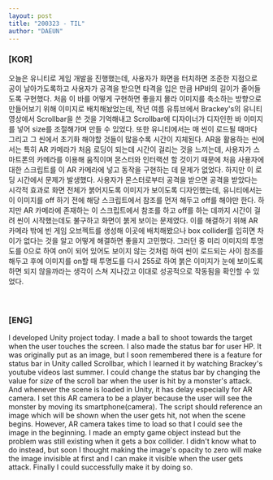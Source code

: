 ```yaml
---
layout: post
title: "200323 - TIL"
author: "DAEUN"
---
```


### [KOR]
오늘은 유니티로 게임 개발을 진행했는데, 사용자가 화면을 터치하면 조준한 지점으로 공이 날아가도록하고 사용자가 공격을 받으면 타격을 입은 만큼 HP바의 길이가 줄어들도록 구현했다. 처음 이 바를 어떻게 구현하면 좋을지 몰라 이미지를 축소하는 방향으로 만들어보기 위해 이미지로 배치해놨었는데, 작년 여름 유튜브에서 Brackey's의 유니티 영상에서 Scrollbar을 쓴 것을 기억해내고 Scrollbar에 디자이너가 디자인한 바 이미지를 넣어 size를 조절해가며 만들 수 있었다. 또한 유니티에서는 매 씬이 로드될 때마다 그리고 그 씬에서 초기화 해야할 것들이 많을수록 시간이 지체된다. AR을 활용하는 씬에서는 특히 AR 카메라가 처음 로딩이 되는데 시간이 걸리는 것을 느끼는데, 사용자가 스마트폰의 카메라를 이용해 움직이며 몬스터와 인터랙션 할 것이기 때문에 처음 사용자에 대한 스크립트를 이 AR 카메라에 넣고 동작을 구현하는 데 문제가 없었다. 하지만 이 로딩 시간에서 문제가 발생했다. 사용자가 몬스터로부터 공격을 받으면 공격을 받았다는 시각적 효과로 화면 전체가 붉어지도록 이미지가 보이도록 디자인했는데, 유니티에서는 이 이미지를 off 하기 전에 해당 스크립트에서 참조를 먼저 해두고 off를 해야만 한다. 하지만 AR 카메라에 존재하는 이 스크립트에서 참조를 하고 off를 하는 데까지 시간이 걸려 씬이 시작했는데도 불구하고 화면이 붉게 보이는 문제였다. 이를 해결하기 위해 AR 카메라 밖에 빈 게임 오브젝트를 생성해 이곳에 배치해봤으나 box collider를 입히면 차이가 없다는 것을 알고 어떻게 해결하면 좋을지 고민했다. 그러던 중 미리 이미지의 투명도를 0으로 하여 on이 되어 있어도 보이지 않는 것처럼 하여 씬이 로드되는 사이 참조를 해두고 후에 이미지를 on할 때 투명도를 다시 255로 하여 붉은 이미지가 눈에 보이도록 하면 되지 않을까라는 생각이 스쳐 지나갔고 이대로 성공적으로 작동됨을 확인할 수 있었다.
<br><br><br>
### [ENG]
I developed Unity project today. I made a ball to shoot towards the target when the user touches the screen. I also made the status bar for user HP. It was originally put as an image, but I soon remembered there is a feature for status bar in Unity called Scrollbar, which I learned it by watching Brackey's youtube videos last summer. I could change the status bar by changing the value for _size_ of the scroll bar when the user is hit by a monster's attack. And whenever the scene is loaded in Unity, it has delay especially for AR camera. I set this AR camera to be a player because the user will see the monster by moving its smartphone(camera). The script should reference an image which will be shown when the user gets hit, not when the scene begins. However, AR camera takes time to load so that I could see the image in the beginning. I made an empty game object instead but the problem was still existing when it gets a box collider. I didn't know what to do instead, but soon I thought making the image's opacity to zero will make the image invisible at first and I can make it visible when the user gets attack. Finally I could successfully make it by doing so.